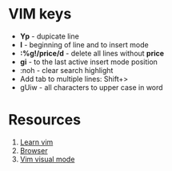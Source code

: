 VIM keys
=========

* **Yp** - dupicate line
* **I** - beginning of line and to insert mode 
* **:%g!/price/d** - delete all lines without **price**
* **gi** - to the last active insert mode position
* :noh - clear search highlight
* Add tab to multiple lines: Shift+>
* gUiw - all characters to upper case in word


# Resources
1. [Learn vim](https://github.com/iggredible/Learn-Vim)
2. [Browser](https://github.com/brookhong/Surfingkeys)
3. [Vim visual mode](https://github.com/Jorengarenar/vim-MvVis)
